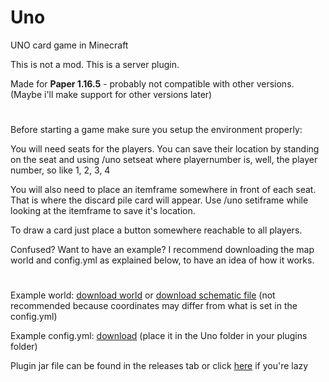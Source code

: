# Uno
UNO card game in Minecraft

This is not a mod. This is a server plugin.

Made for **Paper 1.16.5** - probably not compatible with other versions. (Maybe i'll make support for other versions later)
#
Before starting a game make sure you setup the environment properly:

You will need seats for the players. You can save their location by standing on the seat and using /uno setseat <playernumber> where playernumber is, well, the player number, so like 1, 2, 3, 4
  
You will also need to place an itemframe somewhere in front of each seat. That is where the discard pile card will appear. Use /uno setiframe <playernumber> while looking at the itemframe to save it's location.

To draw a card just place a button somewhere reachable to all players.
  
Confused? Want to have an example? I recommend downloading the map world and config.yml as explained below, to have an idea of how it works.
  
#
  
Example world: [download world](http://pafias.tk/minecraft/uno.zip) or [download schematic file](http://pafias.tk/minecraft/uno.schem) (not recommended because coordinates may differ from what is set in the config.yml)
  
Example config.yml: [download](http://pafias.tk/minecraft/config.yml) (place it in the Uno folder in your plugins folder)

Plugin jar file can be found in the releases tab or click [here](https://github.com/Pafias/Uno/releases/latest/download/Uno-1.0-SNAPSHOT.jar) if you're lazy
